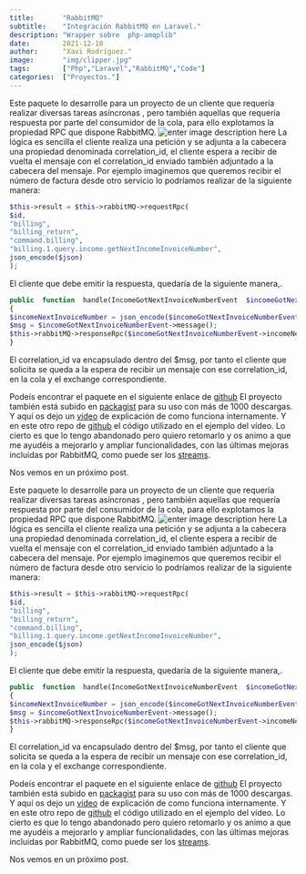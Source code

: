 ```yaml
---
title:       "RabbitMQ"
subtitle:    "Integración RabbitMQ en Laravel."
description: "Wrapper sobre  php-amqplib"
date:        2021-12-10
author:      "Xavi Rodríguez."
image:       "img/clipper.jpg"
tags:        ["Php","Laravel","RabbitMQ","Code"]
categories:  ["Proyectos."]
---
```



Este paquete lo desarrolle para un proyecto de un cliente que requería realizar diversas tareas asíncronas , pero también aquellas que requería respuesta por parte del consumidor de la cola, para ello explotamos la propiedad RPC que dispone RabbitMQ.
![enter image description here](https://www.rabbitmq.com/img/tutorials/python-six.png)
La lógica es sencilla el cliente realiza una petición y se adjunta a la cabecera una propiedad denominada correlation_id, el cliente espera a recibir de vuelta el mensaje con el correlation_id enviado también adjuntado a la cabecera del mensaje.
Por ejemplo imaginemos que queremos recibir el número de factura desde otro servicio  lo podríamos realizar de la siguiente manera:

```php
$this->result = $this->rabbitMQ->requestRpc(
$id,
"billing",
"billing_return",
"command.billing",
"billing.1.query.income.getNextIncomeInvoiceNumber",
json_encode($json)
);
```

El cliente que debe emitir la respuesta, quedaría de la siguiente manera,.
```php
public  function  handle(IncomeGotNextInvoiceNumberEvent  $incomeGotNextInvoiceNumberEvent)
{
$incomeNextInvoiceNumber = json_encode($incomeGotNextInvoiceNumberEvent->incomeNextInvoiceNumber());
$msg = $incomeGotNextInvoiceNumberEvent->message();
$this->rabbitMQ->responseRpc($incomeGotNextInvoiceNumberEvent->incomeNextInvoiceNumber(), $msg);
}
```
El correlation_id va encapsulado dentro del $msg, por tanto el cliente que solicita se queda a la espera de recibir un mensaje con ese correlation_id, en la cola y el exchange correspondiente.

Podeís encontrar el paquete en el siguiente enlace de [github](https://github.com/GeeksHubs/RabbitMQ)
El proyecto también está subido en [packagist](https://packagist.org/packages/geekshubs/rabbitmq) para su uso con más de 1000 descargas.
Y aquí os dejo un [vídeo](https://www.youtube.com/watch?v=wsMW1ylogl0) de explicación de como funciona internamente.
Y en este otro repo de [github](https://github.com/xavi78/rabbitmqinlaravel) el código utilizado en el ejemplo del vídeo.
Lo cierto es que lo tengo abandonado pero quiero retomarlo y os animo a que me ayudéis a mejorarlo y ampliar funcionalidades, con las últimas mejoras incluidas por RabbitMQ, como puede ser los [streams](https://blog.rabbitmq.com/posts/2021/07/rabbitmq-streams-overview).

Nos vemos en un próximo post.

Este paquete lo desarrolle para un proyecto de un cliente que requería realizar diversas tareas asíncronas , pero también aquellas que requería respuesta por parte del consumidor de la cola, para ello explotamos la propiedad RPC que dispone RabbitMQ.
![enter image description here](https://www.rabbitmq.com/img/tutorials/python-six.png)
La lógica es sencilla el cliente realiza una petición y se adjunta a la cabecera una propiedad denominada correlation_id, el cliente espera a recibir de vuelta el mensaje con el correlation_id enviado también adjuntado a la cabecera del mensaje.
Por ejemplo imaginemos que queremos recibir el número de factura desde otro servicio  lo podríamos realizar de la siguiente manera:

```php
$this->result = $this->rabbitMQ->requestRpc(
$id,
"billing",
"billing_return",
"command.billing",
"billing.1.query.income.getNextIncomeInvoiceNumber",
json_encode($json)
);
```

El cliente que debe emitir la respuesta, quedaría de la siguiente manera,.
```php
public  function  handle(IncomeGotNextInvoiceNumberEvent  $incomeGotNextInvoiceNumberEvent)
{
$incomeNextInvoiceNumber = json_encode($incomeGotNextInvoiceNumberEvent->incomeNextInvoiceNumber());
$msg = $incomeGotNextInvoiceNumberEvent->message();
$this->rabbitMQ->responseRpc($incomeGotNextInvoiceNumberEvent->incomeNextInvoiceNumber(), $msg);
}
```
El correlation_id va encapsulado dentro del $msg, por tanto el cliente que solicita se queda a la espera de recibir un mensaje con ese correlation_id, en la cola y el exchange correspondiente.

Podeís encontrar el paquete en el siguiente enlace de [github](https://github.com/GeeksHubs/RabbitMQ)
El proyecto también está subido en [packagist](https://packagist.org/packages/geekshubs/rabbitmq) para su uso con más de 1000 descargas.
Y aquí os dejo un [vídeo](https://www.youtube.com/watch?v=wsMW1ylogl0) de explicación de como funciona internamente.
Y en este otro repo de [github](https://github.com/xavi78/rabbitmqinlaravel) el código utilizado en el ejemplo del vídeo.
Lo cierto es que lo tengo abandonado pero quiero retomarlo y os animo a que me ayudéis a mejorarlo y ampliar funcionalidades, con las últimas mejoras incluidas por RabbitMQ, como puede ser los [streams](https://blog.rabbitmq.com/posts/2021/07/rabbitmq-streams-overview).

Nos vemos en un próximo post.
